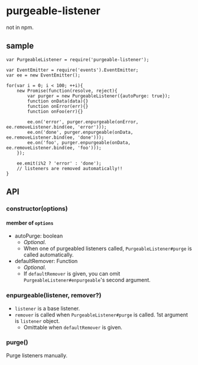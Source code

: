# purgeable-listener

not in npm.

## sample

```
var PurgeableListener = require('purgeable-listener');

var EventEmitter = require('events').EventEmitter;
var ee = new EventEmitter();

for(var i = 0; i < 100; ++i){
    new Promise(function(resolve, reject){
        var purger = new PurgeableListener({autoPurge: true});
        function onData(data){}
        function onError(err){}
        function onFoo(err){}

        ee.on('error', purger.enpurgeable(onError, ee.removeListener.bind(ee, 'error')));
        ee.on('done', purger.enpurgeable(onData, ee.removeListener.bind(ee, 'done')));
        ee.on('foo', purger.enpurgeable(onData, ee.removeListener.bind(ee, 'foo')));
    });

    ee.emit(i%2 ? 'error' : 'done');
    // listeners are removed automatically!!
}
```

## API

### constructor(options)
#### member of `options`

- autoPurge: boolean
    - *Optional*.
    - When one of purgeabled listeners called, `PurgeableListener#purge` is called automatically.
- defaultRemover: Function
    - *Optional*.
    - If `defaultRemover` is given, you can omit `PurgeableListener#enpurgeable`'s second argument.

### enpurgeable(listener, remover?)

- `listener` is a base listener.
- `remover` is called when `PurgeableListener#purge` is called. 1st argument is `listener` object.
    - Omittable when `defaultRemover` is given.

### purge()

Purge listeners manually.

